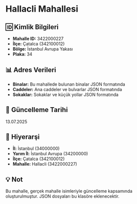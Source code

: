 # Hallacli Mahallesi

## 🆔 Kimlik Bilgileri
- **Mahalle ID:** 3422000227
- **İlçe:** Çatalca (342100012)
- **Bölge:** İstanbul Avrupa Yakası
- **Plaka:** 34

## 📊 Adres Verileri
- **Binalar:** Bu mahallede bulunan binalar JSON formatında
- **Caddeler:** Ana caddeler ve bulvarlar JSON formatında
- **Sokaklar:** Sokaklar ve küçük yollar JSON formatında

## 📅 Güncelleme Tarihi
13.07.2025

## 🔗 Hiyerarşi
- **İl:** İstanbul (34000000)
- **Yarım İl:** İstanbul Avrupa (34200000)
- **İlçe:** Çatalca (342100012)
- **Mahalle:** Hallacli (3422000227)

## 💡 Not
Bu mahalle, gerçek mahalle isimleriyle güncelleme kapsamında oluşturulmuştur.
JSON dosyaları bu klasöre eklenecektir.
